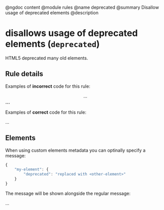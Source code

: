 @ngdoc content
@module rules
@name deprecated
@summary Disallow usage of deprecated elements
@description

# disallows usage of deprecated elements (`deprecated`)

HTML5 deprecated many old elements.

## Rule details

Examples of **incorrect** code for this rule:

<validate name="incorrect" rules="deprecated">
    <center>...</center>
    <big>...</big>
</validate>

Examples of **correct** code for this rule:

<validate name="correct" rules="deprecated">
    <main>...</main>
</validate>

## Elements

When using custom elements metadata you can optinally specify a message:

```js
{
    "my-element": {
        "deprecated": "replaced with <other-element>"
    }
}
```

The message will be shown alongside the regular message:

<validate name="custom-message" rules="deprecated" elements="deprecated.json">
    <my-element>...</my-element>
</validate>
